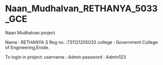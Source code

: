 # Naan_Mudhalvan_RETHANYA_5033_GCE
Naan Mudhalvan project

Name : RETHANYA S
Reg no. :731121205033
college : Government College of Engineering,Erode.

To login in project:
username : Admin
password : Admin123
